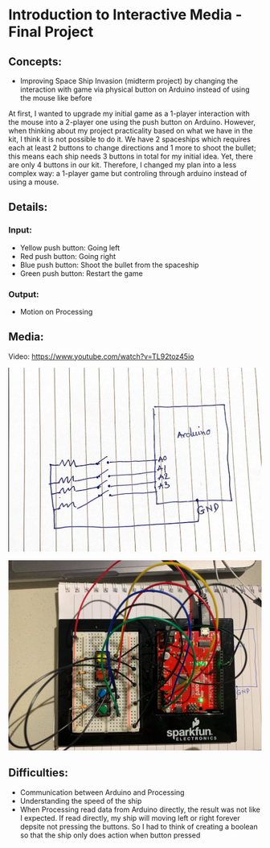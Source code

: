 # Introduction to Interactive Media - Final Project 

## Concepts:
- Improving Space Ship Invasion (midterm project) by changing the interaction with game via physical button on Arduino instead of using the mouse like before


At first, I wanted to upgrade my initial game as a 1-player interaction with the mouse into a 2-player one using the push button on Arduino. However, when thinking about my project practicality based on what we have in the kit, I think it is not possible to do it. We have 2 spaceships which requires each at least 2 buttons to change directions and 1 more to shoot the bullet; this means each ship needs 3 buttons in total for my initial idea. Yet, there are only 4 buttons in our kit. Therefore, I changed my plan into a less complex way: a 1-player game but controling through arduino instead of using a mouse. 




## Details:

### Input:
 - Yellow push button: Going left 
 - Red push button: Going right 
 - Blue push button: Shoot the bullet from the spaceship
 - Green push button: Restart the game 
 
 ### Output:
- Motion on Processing 

## Media:

Video: https://www.youtube.com/watch?v=TL92toz45io


![](schematic1.jpg)

![](105846841_607422366862777_4387858964236092607_n.jpg)
## Difficulties: 
- Communication between Arduino and Processing 
- Understanding the speed of the ship 
- When Processing read data from Arduino directly, the result was not like I expected. If read directly, my ship will moving left or right forever depsite not pressing the buttons. So I had to think of creating a boolean so that the ship only does action when button pressed

